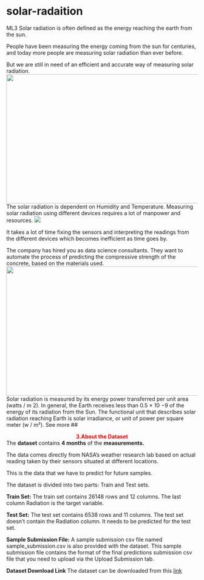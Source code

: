 # solar-radaition
ML3 
Solar radiation is often defined as the energy reaching the earth from the sun.

People have been measuring the energy coming from the sun for centuries, and today more people are measuring solar radiation than ever before.

But we are still in need of an efficient and accurate way of measuring solar radiation.
<img src="https://encrypted-tbn0.gstatic.com/images?q=tbn:ANd9GcTO5mjgBwD939l_GR3R66_ykLLDCVjt_akx5Q&usqp=CAU" width="540" height="340">
The solar radiation is dependent on Humidity and Temperature.
Measuring solar radiation using different devices requires a lot of manpower and resources. 
<img src="https://i.ytimg.com/vi/HpoSNfbHf2c/hqdefault.jpg">

It takes a lot of time fixing the sensors and interpreting the readings from the different devices which becomes inefficient as time goes by.

The company has hired you as data science consultants. They want to automate the process of predicting the compressive strength of the concrete, based on the materials used.<br>
<img src="https://th.bing.com/th/id/OIP.tHSkJ2rc6E7370LJdQByOQAAAA?w=178&h=180&c=7&r=0&o=5&dpr=1.3&pid=1.7" width="540" height="340"><br>
Solar radiation is measured by its energy power transferred per unit area (watts / m 2). In general, the Earth receives less than 0.5 × 10 −9 of the energy of its radiation from the Sun. The functional unit that describes solar radiation reaching Earth is solar irradiance, or unit of power per square meter (w / m²). See more
##<center><font color="Deep Blue">**3.About the Dataset**</font></center>
The **dataset** contains **4 months** of the **measurements.**

The data comes directly from NASA’s weather research lab based on actual reading taken by their sensors situated at different locations.

This is the data that we have to predict for future samples.

The dataset is divided into two parts: Train and Test sets.

**Train Set:**
The train set contains 26148 rows and 12 columns.
The last column Radiation is the target variable.

**Test Set:**
The test set contains 6538 rows and 11 columns.
The test set doesn’t contain the Radiation column.
It needs to be predicted for the test set.

**Sample Submission File:**
A sample submission csv file named sample_submission.csv is also provided with the dataset.
This sample submission file contains the format of the final predictions submission csv file that you need to upload via the Upload Submission tab.

**Dataset Download Link**
The dataset can be downloaded from this
[link](https://www.insaid.co/wp-content/uploads/2021/08/Project-2-Regression-Solar-Radiation-Prediction.zip)
